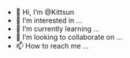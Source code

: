 - 👋 Hi, I’m @Kittsun
- 👀 I’m interested in ...
- 🌱 I’m currently learning ...
- 💞️ I’m looking to collaborate on ...
- 📫 How to reach me ...

<!---
Kittsun/Kittsun is a ✨ special ✨ repository because its `README.md` (this file) appears on your GitHub profile.
You can click the Preview link to take a look at your changes.
--->
